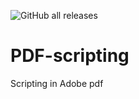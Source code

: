 ![GitHub all releases](https://img.shields.io/github/downloads/josetv91/PDF-scripting/total?logo=GitHub&style=plastic)


# PDF-scripting
Scripting in Adobe pdf
